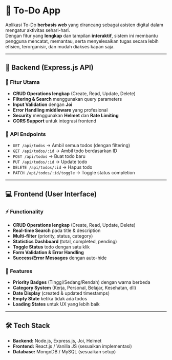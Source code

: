# 📝 To-Do App 

Aplikasi To-Do **berbasis web** yang dirancang sebagai asisten digital dalam mengatur aktivitas sehari-hari.  
Dengan fitur yang **lengkap** dan tampilan **interaktif**, sistem ini membantu pengguna mencatat, memantau, serta menyelesaikan tugas secara lebih efisien, terorganisir, dan mudah diakses kapan saja.

---

## 🚀 Backend (Express.js API)

### 🔑 Fitur Utama
- **CRUD Operations lengkap** (Create, Read, Update, Delete)  
- **Filtering & Search** menggunakan query parameters  
- **Input Validation** dengan **Joi**  
- **Error Handling middleware** yang profesional  
- **Security** menggunakan **Helmet** dan **Rate Limiting**  
- **CORS Support** untuk integrasi frontend  

### 📌 API Endpoints
- `GET /api/todos` → Ambil semua todos (dengan filtering)  
- `GET /api/todos/:id` → Ambil todo berdasarkan ID  
- `POST /api/todos` → Buat todo baru  
- `PUT /api/todos/:id` → Update todo  
- `DELETE /api/todos/:id` → Hapus todo  
- `PATCH /api/todos/:id/toggle` → Toggle status completion  

---

## 💻 Frontend (User Interface)

### ⚡ Functionality
- **CRUD Operations lengkap** (Create, Read, Update, Delete)  
- **Real-time Search** pada title & description  
- **Multi-filter** (priority, status, category)  
- **Statistics Dashboard** (total, completed, pending)  
- **Toggle Status** todo dengan satu klik  
- **Form Validation & Error Handling**  
- **Success/Error Messages** dengan auto-hide  

### 🎨 Features
- **Priority Badges** (Tinggi/Sedang/Rendah) dengan warna berbeda  
- **Category System** (Kerja, Personal, Belajar, Kesehatan, dll)  
- **Date Display** (created & updated timestamps)  
- **Empty State** ketika tidak ada todos  
- **Loading States** untuk UX yang lebih baik  

---

## 🛠️ Tech Stack
- **Backend:** Node.js, Express.js, Joi, Helmet  
- **Frontend:** React.js / Vanilla JS (sesuaikan implementasi)  
- **Database:** MongoDB / MySQL (sesuaikan setup)  
